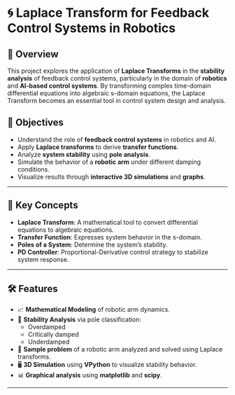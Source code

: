 # 🌀 Laplace Transform for Feedback Control Systems in Robotics

## 📘 Overview

This project explores the application of **Laplace Transforms** in the **stability analysis** of feedback control systems, particularly in the domain of **robotics** and **AI-based control systems**. By transforming complex time-domain differential equations into algebraic s-domain equations, the Laplace Transform becomes an essential tool in control system design and analysis.

## 🎯 Objectives

- Understand the role of **feedback control systems** in robotics and AI.
- Apply **Laplace transforms** to derive **transfer functions**.
- Analyze **system stability** using **pole analysis**.
- Simulate the behavior of a **robotic arm** under different damping conditions.
- Visualize results through **interactive 3D simulations** and **graphs**.

---

## 🧠 Key Concepts

- **Laplace Transform**: A mathematical tool to convert differential equations to algebraic equations.
- **Transfer Function**: Expresses system behavior in the s-domain.
- **Poles of a System**: Determine the system’s stability.
- **PD Controller**: Proportional-Derivative control strategy to stabilize system response.

---

## 🛠️ Features

- 📈 **Mathematical Modeling** of robotic arm dynamics.
- 🧮 **Stability Analysis** via pole classification:
  - Overdamped
  - Critically damped
  - Underdamped
- 🧪 **Sample problem** of a robotic arm analyzed and solved using Laplace transforms.
- 🖥️ **3D Simulation** using **VPython** to visualize stability behavior.
- 📊 **Graphical analysis** using **matplotlib** and **scipy**.

---


